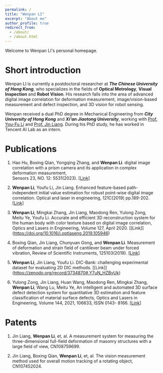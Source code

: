 ```yaml
---
permalink: /
title: "Wenpan LI"
excerpt: "About me"
author_profile: true
redirect_from: 
  - /about/
  - /about.html
---
```

Welcome to Wenpan LI's personal homepage. 

Short introduction
=
Wenpan LI is currently a postdoctoral researcher at ***The Chinese University of Hong Kong***, who specializes in the fields of **Optical Metrology**, **Visual Inspection** and **Robot Vision**. His research falls into the area of advanced digital image correlation for deformation measurement, image/vision-based measurement and defect inspection, and 3D vision for robot sensing.

Wenpan received a dual PhD degree in Mechanical Engineering from ***City University of Hong Kong*** and ***Xi'an Jiaotong University***, working with [Prof. You-Fu Li](https://www.cityu.edu.hk/mne/people/academic-staff/prof-li-you-fu) and [Prof. Jin Liang](https://gr.xjtu.edu.cn/en/web/liangjin/1).  During his PhD study, he has worked in Tencent AI Lab as an intern.

Publications
=
1. Hao Hu, Boxing Qian, Yongqing Zhang, and **Wenpan Li**. digital image correlation with a prism camera and its application in complex deformation measurement,   
   Sensors 23, NO. 12: 5531(2023). [[Link]](https://doi.org/10.3390/s23125531)
 
2. **Wenpan Li**, Youfu Li, Jin Liang. Enhanced feature-based path-independent initial value estimation for robust point-wise digital image correlation. Optical 
   and laser in engineering, 121C(2019) pp.189-202. [[Link]](https://doi.org/10.1016/j.optlaseng.2019.04.016)
  
3. **Wenpan Li**, Mingkai Zhang, Jin Liang, Maodong Ren, Yulong Zong, Meitu Ye, Youfu Li. Accurate and efficient 3D reconstruction system for the human body with 
   color texture based on digital image correlation, Optics and Lasers in Engineering, Volume 127, April 2020. [[Link]]    
   (https://doi.org/10.1016/j.optlaseng.2019.105946)
  
4. Boxing Qian, Jin Liang, Chunyuan Gong, and **Wenpan Li**. Measurement of deformation and strain field of cantilever beam under forced vibration, Review of 
   Scientific Instruments, 125103(2019). [[Link]](https://doi.org/10.1063/1.5097155)
  
5. **Wenpan Li**, Jin Liang, Youfu Li. DIC-Bank: challenging experimental dataset for evaluating 2D DIC methods. [[Link]] 
   (https://zenodo.org/record/3734870#.Y7uN_HZByUk)
        
6. Yulong Zong, Jin Liang, Huan Wang, Maodong Ren, Mingkai Zhang, **Wenpan Li**, Wang Lu, Meitu Ye, An intelligent and automated 3D surface defect detection system 
   for quantitative 3D estimation and feature classification of material surface defects, Optics and Lasers in Engineering, Volume 144, 2021, 106633, ISSN 0143- 
   8166. [[Link]](https://doi.org/10.1016/j.optlaseng.2021.106633)

Patents
=
1. Jin Liang, **Wenpan Li**, et, al. A measurement system for measuring the three-dimensional full-field deformation of masonry structures with a large field of view,      CN108759699.
    
2. Jin Liang, Boxing Qian, **Wenpan Li**, et, al. The vision measurement method used for overall motion tracking of a rotating object, CN107452024.

